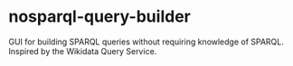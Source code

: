 # nosparql-query-builder
GUI for building SPARQL queries without requiring knowledge of SPARQL. Inspired by the Wikidata Query Service.
